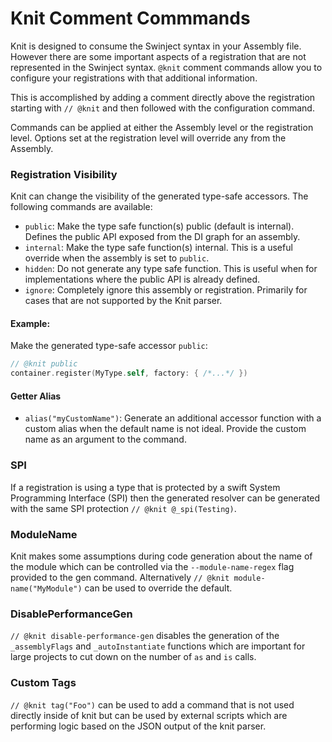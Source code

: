 # Knit Comment Commmands

Knit is designed to consume the Swinject syntax in your Assembly file. However there are some important aspects of
a registration that are not represented in the Swinject syntax. `@knit` comment commands allow you to configure
your registrations with that additional information.

This is accomplished by adding a comment directly above the registration starting with `// @knit` and then
followed with the configuration command.

Commands can be applied at either the Assembly level or the registration level. Options set at the registration level will override any from the Assembly.

### Registration Visibility

Knit can change the visibility of the generated type-safe accessors.
The following commands are available:

* `public`: Make the type safe function(s) public (default is internal). Defines the public API exposed from the DI graph for an assembly.
* `internal`: Make the type safe function(s) internal. This is a useful override when the assembly is set to `public`.
* `hidden`: Do not generate any type safe function. This is useful when for implementations where the public API is already defined.
* `ignore`: Completely ignore this assembly or registration. Primarily for cases that are not supported by the Knit parser.

#### Example:

Make the generated type-safe accessor `public`:
``` swift
// @knit public
container.register(MyType.self, factory: { /*...*/ })
```

#### Getter Alias

* `alias("myCustomName")`: Generate an additional accessor function with a custom alias when the default name is not ideal. Provide the custom name as an argument to the command.

### SPI

If a registration is using a type that is protected by a swift System Programming Interface (SPI) then the generated resolver can be generated with the same SPI protection `// @knit @_spi(Testing)`.

### ModuleName

Knit makes some assumptions during code generation about the name of the module which can be controlled via the `--module-name-regex` flag provided to the gen command. Alternatively `// @knit module-name("MyModule")` can be used to override the default.

### DisablePerformanceGen

`// @knit disable-performance-gen` disables the generation of the `_assemblyFlags` and `_autoInstantiate` functions which are important for large projects to cut down on the number of `as` and `is` calls.

### Custom Tags

`// @knit tag("Foo")` can be used to add a command that is not used directly inside of knit but can be used by external scripts which are performing logic based on the JSON output of the knit parser.
